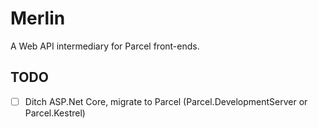 # Merlin

A Web API intermediary for Parcel front-ends.

## TODO

- [ ] Ditch ASP.Net Core, migrate to Parcel (Parcel.DevelopmentServer or Parcel.Kestrel)